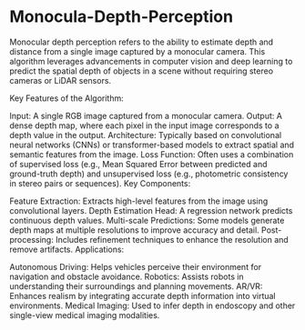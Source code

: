 # Monocula-Depth-Perception

Monocular depth perception refers to the ability to estimate depth and distance from a single image captured by a monocular camera. This algorithm leverages advancements in computer vision and deep learning to predict the spatial depth of objects in a scene without requiring stereo cameras or LiDAR sensors.

Key Features of the Algorithm:

Input: A single RGB image captured from a monocular camera.
Output: A dense depth map, where each pixel in the input image corresponds to a depth value in the output.
Architecture: Typically based on convolutional neural networks (CNNs) or transformer-based models to extract spatial and semantic features from the image.
Loss Function: Often uses a combination of supervised loss (e.g., Mean Squared Error between predicted and ground-truth depth) and unsupervised loss (e.g., photometric consistency in stereo pairs or sequences).
Key Components:

Feature Extraction: Extracts high-level features from the image using convolutional layers.
Depth Estimation Head: A regression network predicts continuous depth values.
Multi-scale Predictions: Some models generate depth maps at multiple resolutions to improve accuracy and detail.
Post-processing: Includes refinement techniques to enhance the resolution and remove artifacts.
Applications:

Autonomous Driving: Helps vehicles perceive their environment for navigation and obstacle avoidance.
Robotics: Assists robots in understanding their surroundings and planning movements.
AR/VR: Enhances realism by integrating accurate depth information into virtual environments.
Medical Imaging: Used to infer depth in endoscopy and other single-view medical imaging modalities.
